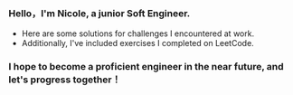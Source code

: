 ### Hello，I'm Nicole, a junior Soft Engineer.
* Here are some solutions for challenges I encountered at work.
* Additionally, I've included exercises I completed on LeetCode.
### I hope to become a proficient engineer in the near future, and let's progress together！